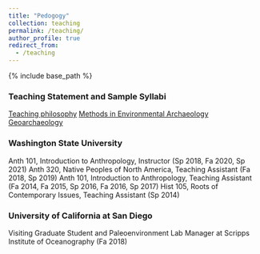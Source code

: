 ```yaml
---
title: "Pedogogy"
collection: teaching
permalink: /teaching/
author_profile: true
redirect_from:
  - /teaching
---
```


{% include base_path %}

### Teaching Statement and Sample Syllabi

[Teaching philosophy](github.io/mollyrcarney/files/pdf/carney_teaching.pdf)
[Methods in Environmental Archaeology](github.io/mollyrcarney/files/pdf/carney_enviroarch_syllabus.pdf)
[Geoarchaeology](github.io/mollyrcarney/files/pdf/carney_geoarch_draft.pdf)

### Washington State University

Anth 101, Introduction to Anthropology, Instructor (Sp 2018, Fa 2020, Sp 2021)
Anth 320, Native Peoples of North America, Teaching Assistant (Fa 2018, Sp 2019)
Anth 101, Introduction to Anthropology, Teaching Assistant (Fa 2014, Fa 2015, Sp 2016, Fa 2016, Sp 2017)
Hist 105, Roots of Contemporary Issues, Teaching Assistant (Sp 2014)

### University of California at San Diego

Visiting Graduate Student and Paleoenvironment Lab Manager at Scripps Institute of Oceanography (Fa 2018)
